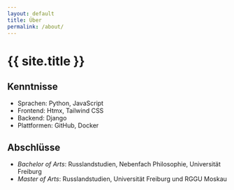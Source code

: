 ```yaml
---
layout: default
title: Über
permalink: /about/
---
```

# {{ site.title }}

## Kenntnisse
- Sprachen: <span class="font-medium">Python</span>, <span class="font-medium">JavaScript</span>
- Frontend: <span class="font-medium">Htmx</span>, <span class="font-medium">Tailwind CSS</span>
- Backend: <span class="font-medium">Django</span>
- Plattformen: <span class="font-medium">GitHub</span>, <span class="font-medium">Docker</span>

## Abschlüsse
- *Bachelor of Arts*: Russlandstudien, Nebenfach Philosophie, Universität Freiburg
- *Master of Arts*: Russlandstudien, Universität Freiburg und RGGU Moskau